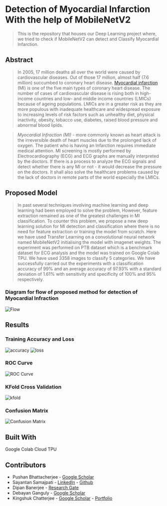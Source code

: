 # Detection of Myocardial Infarction With the help of MobileNetV2

> This is the repository that houses our Deep Learning project where, we tried to check if MobileNetV2 can detect and Classify Myocardial Infarction.

## Abstract

> In 2005, 17 million deaths all over the world were caused by cardiovascular diseases. Out of those 17 million, almost half (7.6 million) succumbed to coronary heart disease. [Myocardial infarction](https://en.wikipedia.org/wiki/Myocardial_infarction) (MI) is one of the five main types of coronary heart disease. The number of cases of cardiovascular disease is rising both in high-income countries and low- and middle income countries (LMICs) because of ageing populations. LMICs are in a greater risk as they are more populous with inadequate healthcare and widespread exposure to increasing levels of risk factors such as unhealthy diet, physical inactivity, obesity, tobacco use, diabetes, raised blood pressure and abnormal blood lipids.

> _Myocardial Infraction (MI)_ - more commonly known as heart attack is the irreversible death of heart muscles due to the prolonged lack of oxygen. The patient who is having an Infarction requires immediate medical attention. MI screening is mostly performed by Electrocardiography (ECG) and ECG graphs are manually interpreted by the doctors. If there is a process to analyze the ECG signals and detect whether there is any MI or not - it would decrease the pressure on the doctors. It shall also solve the healthcare problems caused by the lack of doctors in remote parts of the world especially the LMICs. 


## Proposed Model

> In past several techniques involving machine learning and deep learning had been employed to solve the problem, However, feature extraction remained as one of the greatest challenges in MI classification. To counter this problem, we propose a new deep learning solution for MI detection and classification where there is no need for feature extraction or training the model from scratch. Here we have used Transfer Learning on a convolutional neural network named MobileNetV2 initialising the model with imagenet weights. The experiment was performed on  PTB dataset which is a benchmark dataset for ECG analysis and the model was trained on Google Colab TPU. We have used 3358 images to classify 5 categories. We have successfully carried out the experiments with a classification accuracy of 99% and an average accuracy of 97.93% with a standard deviation of 1.61% with sensitivity and specificity of 100% and 95% respectively.

### Diagram for flow of proposed method for detection of Myocardial Infraction
![Flow](https://user-images.githubusercontent.com/39896375/113428695-e0567d80-93f4-11eb-8068-c94f98492c31.png)

## Results
### Training Accuracy and Loss
![accuracy](https://user-images.githubusercontent.com/39896375/113256006-312b8080-92e6-11eb-8b53-8145fd062204.png)
![loss](https://user-images.githubusercontent.com/39896375/113255998-2f61bd00-92e6-11eb-98ae-29c48d6ed6a4.png)
### ROC Curve
![ROC Curve](https://user-images.githubusercontent.com/39896375/113255848-f4f82000-92e5-11eb-9c4e-17290130e27b.png)
### KFold Cross Validation
![kfold](https://user-images.githubusercontent.com/39896375/113256009-312b8080-92e6-11eb-995c-4dc9ad92b945.png)
### Confusion Matrix
![Confusion Matrix](https://user-images.githubusercontent.com/39896375/113428698-e2204100-93f4-11eb-9813-6bbe57cdaace.png)

## Built With
Google Colab Cloud TPU

## Contributors
* Pushan Bhattacherjee - [Google Scholar](https://scholar.google.co.in/citations?user=aJpPsMsAAAAJ&hl=en)
* Sayantan Samajpati - [LinkedIn](https://www.linkedin.com/in/sayantan-samajpati-1866b7184/) - [Github](https://github.com/creepysta)
* Dipan Banerjee - [Research Gate](https://www.researchgate.net/profile/Dipan-Banerjee)
* Debayan Ganguly - [Google Scholar](https://scholar.google.co.in/citations?user=eZL1OXcAAAAJ&hl=en)
* Kingshuk Chatterjee - [Google Scholar](https://scholar.google.co.in/citations?user=o-WIpn0AAAAJ&hl=en) - [Portfolio](https://sites.google.com/view/kingshukchatterjee/home)


